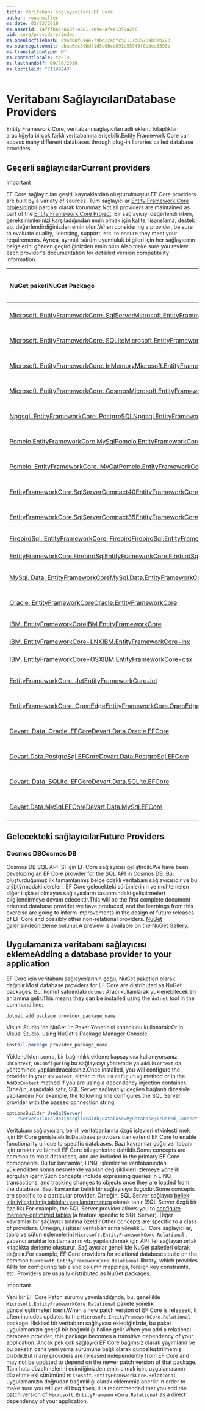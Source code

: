 ```yaml
---
title: Veritabanı sağlayıcıları-EF Core
author: rowanmiller
ms.date: 02/23/2018
ms.assetid: 14fffb6c-a687-4881-a094-af4a1359a296
uid: core/providers/index
ms.openlocfilehash: 096d68f814e279bd224dfc50111d6576ab5eb223
ms.sourcegitcommit: cbaa6cc89bd71d5e0bcc891e55743f0e8ea3393b
ms.translationtype: MT
ms.contentlocale: tr-TR
ms.lasthandoff: 09/20/2019
ms.locfileid: "71149243"
---
```

# <a name="database-providers"></a><span data-ttu-id="c775e-102">Veritabanı Sağlayıcıları</span><span class="sxs-lookup"><span data-stu-id="c775e-102">Database Providers</span></span>

<span data-ttu-id="c775e-103">Entity Framework Core, veritabanı sağlayıcıları adlı eklenti kitaplıkları aracılığıyla birçok farklı veritabanına erişebilir.</span><span class="sxs-lookup"><span data-stu-id="c775e-103">Entity Framework Core can access many different databases through plug-in libraries called database providers.</span></span>

## <a name="current-providers"></a><span data-ttu-id="c775e-104">Geçerli sağlayıcılar</span><span class="sxs-lookup"><span data-stu-id="c775e-104">Current providers</span></span>
> [!IMPORTANT]  
> <span data-ttu-id="c775e-105">EF Core sağlayıcıları çeşitli kaynaklardan oluşturulmuştur.</span><span class="sxs-lookup"><span data-stu-id="c775e-105">EF Core providers are built by a variety of sources.</span></span> <span data-ttu-id="c775e-106">Tüm sağlayıcılar [Entity Framework Core projesinin](https://github.com/aspnet/EntityFrameworkCore)bir parçası olarak korunmaz.</span><span class="sxs-lookup"><span data-stu-id="c775e-106">Not all providers are maintained as part of the [Entity Framework Core Project](https://github.com/aspnet/EntityFrameworkCore).</span></span> <span data-ttu-id="c775e-107">Bir sağlayıcıyı değerlendirirken, gereksinimlerinizi karşıladığından emin olmak için kalite, lisanslama, destek vb. değerlendirdiğinizden emin olun.</span><span class="sxs-lookup"><span data-stu-id="c775e-107">When considering a provider, be sure to evaluate quality, licensing, support, etc. to ensure they meet your requirements.</span></span> <span data-ttu-id="c775e-108">Ayrıca, ayrıntılı sürüm uyumluluk bilgileri için her sağlayıcının belgelerini gözden geçirdiğinizden emin olun.</span><span class="sxs-lookup"><span data-stu-id="c775e-108">Also make sure you review each provider's documentation for detailed version compatibility information.</span></span>

| <span data-ttu-id="c775e-109">NuGet paketi</span><span class="sxs-lookup"><span data-stu-id="c775e-109">NuGet Package</span></span>                                                                                                        | <span data-ttu-id="c775e-110">Desteklenen veritabanı motorları</span><span class="sxs-lookup"><span data-stu-id="c775e-110">Supported database engines</span></span> | <span data-ttu-id="c775e-111">Bakımcı/satıcı</span><span class="sxs-lookup"><span data-stu-id="c775e-111">Maintainer / Vendor</span></span>                                                           | <span data-ttu-id="c775e-112">Notlar/gereksinimler</span><span class="sxs-lookup"><span data-stu-id="c775e-112">Notes / Requirements</span></span> | <span data-ttu-id="c775e-113">Faydalı bağlantılar</span><span class="sxs-lookup"><span data-stu-id="c775e-113">Useful links</span></span>                                                                                                                                                                                       |
|:---------------------------------------------------------------------------------------------------------------------|:---------------------------|:------------------------------------------------------------------------------|:---------------------|:---------------------------------------------------------------------------------------------------------------------------------------------------------------------------------------------------|
| [<span data-ttu-id="c775e-114">Microsoft. EntityFrameworkCore. SqlServer</span><span class="sxs-lookup"><span data-stu-id="c775e-114">Microsoft.EntityFrameworkCore.SqlServer</span></span>](https://www.nuget.org/packages/Microsoft.EntityFrameworkCore.SqlServer)    | <span data-ttu-id="c775e-115">SQL Server 2012 sürümleri</span><span class="sxs-lookup"><span data-stu-id="c775e-115">SQL Server 2012 onwards</span></span>    | <span data-ttu-id="c775e-116">[EF Core projesi](https://github.com/aspnet/EntityFrameworkCore/) MICROSOFT</span><span class="sxs-lookup"><span data-stu-id="c775e-116">[EF Core Project](https://github.com/aspnet/EntityFrameworkCore/) (Microsoft)</span></span> |                      | [<span data-ttu-id="c775e-117">belgeler</span><span class="sxs-lookup"><span data-stu-id="c775e-117">docs</span></span>](xref:core/providers/sql-server/index)                                                                                                                                                       |
| [<span data-ttu-id="c775e-118">Microsoft. EntityFrameworkCore. SQLite</span><span class="sxs-lookup"><span data-stu-id="c775e-118">Microsoft.EntityFrameworkCore.Sqlite</span></span>](https://www.nuget.org/packages/Microsoft.EntityFrameworkCore.Sqlite)          | <span data-ttu-id="c775e-119">SQLite 3,7 sonraki sürümler</span><span class="sxs-lookup"><span data-stu-id="c775e-119">SQLite 3.7 onwards</span></span>         | <span data-ttu-id="c775e-120">[EF Core projesi](https://github.com/aspnet/EntityFrameworkCore/) MICROSOFT</span><span class="sxs-lookup"><span data-stu-id="c775e-120">[EF Core Project](https://github.com/aspnet/EntityFrameworkCore/) (Microsoft)</span></span> |                      | [<span data-ttu-id="c775e-121">belgeler</span><span class="sxs-lookup"><span data-stu-id="c775e-121">docs</span></span>](xref:core/providers/sqlite/index)                                                                                                                                                           |
| [<span data-ttu-id="c775e-122">Microsoft. EntityFrameworkCore. InMemory</span><span class="sxs-lookup"><span data-stu-id="c775e-122">Microsoft.EntityFrameworkCore.InMemory</span></span>](https://www.nuget.org/packages/Microsoft.EntityFrameworkCore.InMemory)      | <span data-ttu-id="c775e-123">Bellek içi veritabanı EF Core</span><span class="sxs-lookup"><span data-stu-id="c775e-123">EF Core in-memory database</span></span> | <span data-ttu-id="c775e-124">[EF Core projesi](https://github.com/aspnet/EntityFrameworkCore/) MICROSOFT</span><span class="sxs-lookup"><span data-stu-id="c775e-124">[EF Core Project](https://github.com/aspnet/EntityFrameworkCore/) (Microsoft)</span></span> | <span data-ttu-id="c775e-125">Yalnızca test için</span><span class="sxs-lookup"><span data-stu-id="c775e-125">For testing only</span></span>     | [<span data-ttu-id="c775e-126">belgeler</span><span class="sxs-lookup"><span data-stu-id="c775e-126">docs</span></span>](xref:core/providers/in-memory/index)                                                                                                                                                        |
| [<span data-ttu-id="c775e-127">Microsoft. EntityFrameworkCore. Cosmos</span><span class="sxs-lookup"><span data-stu-id="c775e-127">Microsoft.EntityFrameworkCore.Cosmos</span></span>](https://www.nuget.org/packages/Microsoft.EntityFrameworkCore.Cosmos)          | <span data-ttu-id="c775e-128">Azure Cosmos DB SQL API</span><span class="sxs-lookup"><span data-stu-id="c775e-128">Azure Cosmos DB SQL API</span></span>    | <span data-ttu-id="c775e-129">[EF Core projesi](https://github.com/aspnet/EntityFrameworkCore/) MICROSOFT</span><span class="sxs-lookup"><span data-stu-id="c775e-129">[EF Core Project](https://github.com/aspnet/EntityFrameworkCore/) (Microsoft)</span></span> |                      | [<span data-ttu-id="c775e-130">belgeler</span><span class="sxs-lookup"><span data-stu-id="c775e-130">docs</span></span>](xref:core/providers/cosmos/index)                                                                                         |
| [<span data-ttu-id="c775e-131">Npgsql. EntityFrameworkCore. PostgreSQL</span><span class="sxs-lookup"><span data-stu-id="c775e-131">Npgsql.EntityFrameworkCore.PostgreSQL</span></span>](https://www.nuget.org/packages/Npgsql.EntityFrameworkCore.PostgreSQL)        | <span data-ttu-id="c775e-132">PostgreSQL</span><span class="sxs-lookup"><span data-stu-id="c775e-132">PostgreSQL</span></span>                 | [<span data-ttu-id="c775e-133">Npgsql geliştirme ekibi</span><span class="sxs-lookup"><span data-stu-id="c775e-133">Npgsql Development Team</span></span>](https://github.com/npgsql)                          |                      | [<span data-ttu-id="c775e-134">belgeler</span><span class="sxs-lookup"><span data-stu-id="c775e-134">docs</span></span>](http://www.npgsql.org/efcore/index.html)                                                                                                                                                    |
| [<span data-ttu-id="c775e-135">Pomelo.EntityFrameworkCore.MySql</span><span class="sxs-lookup"><span data-stu-id="c775e-135">Pomelo.EntityFrameworkCore.MySql</span></span>](https://www.nuget.org/packages/Pomelo.EntityFrameworkCore.MySql)                  | <span data-ttu-id="c775e-136">MySQL, MariaDB</span><span class="sxs-lookup"><span data-stu-id="c775e-136">MySQL, MariaDB</span></span>             | [<span data-ttu-id="c775e-137">Pomelo Foundation projesi</span><span class="sxs-lookup"><span data-stu-id="c775e-137">Pomelo Foundation Project</span></span>](https://github.com/PomeloFoundation)              |                      | [<span data-ttu-id="c775e-138">Benioku</span><span class="sxs-lookup"><span data-stu-id="c775e-138">readme</span></span>](https://github.com/PomeloFoundation/Pomelo.EntityFrameworkCore.MySql/blob/master/README.md)                                                                                               |
| [<span data-ttu-id="c775e-139">Pomelo. EntityFrameworkCore. MyCat</span><span class="sxs-lookup"><span data-stu-id="c775e-139">Pomelo.EntityFrameworkCore.MyCat</span></span>](https://www.nuget.org/packages/Pomelo.EntityFrameworkCore.MyCat)                  | <span data-ttu-id="c775e-140">MyCAT sunucusu</span><span class="sxs-lookup"><span data-stu-id="c775e-140">MyCAT Server</span></span>               | [<span data-ttu-id="c775e-141">Pomelo Foundation projesi</span><span class="sxs-lookup"><span data-stu-id="c775e-141">Pomelo Foundation Project</span></span>](https://github.com/PomeloFoundation)              | <span data-ttu-id="c775e-142">Yalnızca ön sürüm</span><span class="sxs-lookup"><span data-stu-id="c775e-142">Prerelease only</span></span>      | [<span data-ttu-id="c775e-143">Benioku</span><span class="sxs-lookup"><span data-stu-id="c775e-143">readme</span></span>](https://github.com/PomeloFoundation/Pomelo.EntityFrameworkCore.MyCat/blob/master/README.md)                                                                                               |
| [<span data-ttu-id="c775e-144">EntityFrameworkCore.SqlServerCompact40</span><span class="sxs-lookup"><span data-stu-id="c775e-144">EntityFrameworkCore.SqlServerCompact40</span></span>](https://www.nuget.org/packages/EntityFrameworkCore.SqlServerCompact40)      | <span data-ttu-id="c775e-145">SQL Server Compact 4,0</span><span class="sxs-lookup"><span data-stu-id="c775e-145">SQL Server Compact 4.0</span></span>     | [<span data-ttu-id="c775e-146">Erik ejlskov Jensen</span><span class="sxs-lookup"><span data-stu-id="c775e-146">Erik Ejlskov Jensen</span></span>](https://github.com/ErikEJ/)                             | <span data-ttu-id="c775e-147">.NET Framework</span><span class="sxs-lookup"><span data-stu-id="c775e-147">.NET Framework</span></span>       | [<span data-ttu-id="c775e-148">wiki</span><span class="sxs-lookup"><span data-stu-id="c775e-148">wiki</span></span>](https://github.com/ErikEJ/EntityFramework.SqlServerCompact/wiki/Using-EF-Core-with-SQL-Server-Compact-in-Traditional-.NET-Applications)                                                     |
| [<span data-ttu-id="c775e-149">EntityFrameworkCore.SqlServerCompact35</span><span class="sxs-lookup"><span data-stu-id="c775e-149">EntityFrameworkCore.SqlServerCompact35</span></span>](https://www.nuget.org/packages/EntityFrameworkCore.SqlServerCompact35)      | <span data-ttu-id="c775e-150">SQL Server Compact 3.5</span><span class="sxs-lookup"><span data-stu-id="c775e-150">SQL Server Compact 3.5</span></span>     | [<span data-ttu-id="c775e-151">Erik ejlskov Jensen</span><span class="sxs-lookup"><span data-stu-id="c775e-151">Erik Ejlskov Jensen</span></span>](https://github.com/ErikEJ/)                             | <span data-ttu-id="c775e-152">.NET Framework</span><span class="sxs-lookup"><span data-stu-id="c775e-152">.NET Framework</span></span>       | [<span data-ttu-id="c775e-153">wiki</span><span class="sxs-lookup"><span data-stu-id="c775e-153">wiki</span></span>](https://github.com/ErikEJ/EntityFramework.SqlServerCompact/wiki/Using-EF-Core-with-SQL-Server-Compact-in-Traditional-.NET-Applications)                                                     |
| [<span data-ttu-id="c775e-154">FirebirdSql. EntityFrameworkCore. Firebird</span><span class="sxs-lookup"><span data-stu-id="c775e-154">FirebirdSql.EntityFrameworkCore.Firebird</span></span>](https://www.nuget.org/packages/FirebirdSql.EntityFrameworkCore.Firebird/) | <span data-ttu-id="c775e-155">Firebird 2,5 ve 3. x</span><span class="sxs-lookup"><span data-stu-id="c775e-155">Firebird 2.5 and 3.x</span></span>       | [<span data-ttu-id="c775e-156">Jiří Činčura</span><span class="sxs-lookup"><span data-stu-id="c775e-156">Jiří Činčura</span></span>](https://github.com/cincuranet)                                 |                      | [<span data-ttu-id="c775e-157">belgeler</span><span class="sxs-lookup"><span data-stu-id="c775e-157">docs</span></span>](https://github.com/cincuranet/FirebirdSql.Data.FirebirdClient/blob/master/Provider/docs/entity-framework-core.md)                                                                           |
| [<span data-ttu-id="c775e-158">EntityFrameworkCore.FirebirdSql</span><span class="sxs-lookup"><span data-stu-id="c775e-158">EntityFrameworkCore.FirebirdSql</span></span>](https://www.nuget.org/packages/EntityFrameworkCore.FirebirdSql/)                   | <span data-ttu-id="c775e-159">Firebird 2,5 ve 3. x</span><span class="sxs-lookup"><span data-stu-id="c775e-159">Firebird 2.5 and 3.x</span></span>       | [<span data-ttu-id="c775e-160">Rafael Almeida</span><span class="sxs-lookup"><span data-stu-id="c775e-160">Rafael Almeida</span></span>](https://github.com/ralmsdeveloper)                           |                      | [<span data-ttu-id="c775e-161">wiki</span><span class="sxs-lookup"><span data-stu-id="c775e-161">wiki</span></span>](https://github.com/ralmsdeveloper/EntityFrameworkCore.FirebirdSQL/wiki)                                                                                                                     |
| [<span data-ttu-id="c775e-162">MySql. Data. EntityFrameworkCore</span><span class="sxs-lookup"><span data-stu-id="c775e-162">MySql.Data.EntityFrameworkCore</span></span>](https://www.nuget.org/packages/MySql.Data.EntityFrameworkCore)                      | <span data-ttu-id="c775e-163">MySQL</span><span class="sxs-lookup"><span data-stu-id="c775e-163">MySQL</span></span>                      | <span data-ttu-id="c775e-164">[MySQL projesi](http://dev.mysql.com) Oracle</span><span class="sxs-lookup"><span data-stu-id="c775e-164">[MySQL project](http://dev.mysql.com) (Oracle)</span></span>                                |                      | [<span data-ttu-id="c775e-165">belgeler</span><span class="sxs-lookup"><span data-stu-id="c775e-165">docs</span></span>](https://dev.mysql.com/doc/connector-net/en/connector-net-entityframework-core.html)                                                                                                         |
| [<span data-ttu-id="c775e-166">Oracle. EntityFrameworkCore</span><span class="sxs-lookup"><span data-stu-id="c775e-166">Oracle.EntityFrameworkCore</span></span>](https://www.nuget.org/packages/Oracle.EntityFrameworkCore/)                             | <span data-ttu-id="c775e-167">Oracle DB 11,2 sürümleri</span><span class="sxs-lookup"><span data-stu-id="c775e-167">Oracle DB 11.2 onwards</span></span>     | [<span data-ttu-id="c775e-168">Oracle</span><span class="sxs-lookup"><span data-stu-id="c775e-168">Oracle</span></span>](https://www.oracle.com/technetwork/topics/dotnet/)                   | <span data-ttu-id="c775e-169">Ön sürüm</span><span class="sxs-lookup"><span data-stu-id="c775e-169">Prerelease</span></span>           | [<span data-ttu-id="c775e-170">Websitesi</span><span class="sxs-lookup"><span data-stu-id="c775e-170">website</span></span>](https://www.oracle.com/technetwork/topics/dotnet/)                                                                                                                                       |
| [<span data-ttu-id="c775e-171">IBM. EntityFrameworkCore</span><span class="sxs-lookup"><span data-stu-id="c775e-171">IBM.EntityFrameworkCore</span></span>](https://www.nuget.org/packages/IBM.EntityFrameworkCore)                                    | <span data-ttu-id="c775e-172">DB2, Informix</span><span class="sxs-lookup"><span data-stu-id="c775e-172">Db2, Informix</span></span>              | [<span data-ttu-id="c775e-173">IBM</span><span class="sxs-lookup"><span data-stu-id="c775e-173">IBM</span></span>](https://ibm.com)                                                        | <span data-ttu-id="c775e-174">Windows sürümü</span><span class="sxs-lookup"><span data-stu-id="c775e-174">Windows version</span></span>      | [<span data-ttu-id="c775e-175">lenemeyen</span><span class="sxs-lookup"><span data-stu-id="c775e-175">blog</span></span>](https://www.ibm.com/developerworks/community/blogs/96960515-2ea1-4391-8170-b0515d08e4da/entry/Creating_Entity_Data_Model_using_IBM_Data_Server_providers_for_Entity_Framework_Core?lang=en) |
| [<span data-ttu-id="c775e-176">IBM. EntityFrameworkCore-LNX</span><span class="sxs-lookup"><span data-stu-id="c775e-176">IBM.EntityFrameworkCore-lnx</span></span>](https://www.nuget.org/packages/IBM.EntityFrameworkCore-lnx)                            | <span data-ttu-id="c775e-177">DB2, Informix</span><span class="sxs-lookup"><span data-stu-id="c775e-177">Db2, Informix</span></span>              | [<span data-ttu-id="c775e-178">IBM</span><span class="sxs-lookup"><span data-stu-id="c775e-178">IBM</span></span>](https://ibm.com)                                                        | <span data-ttu-id="c775e-179">Linux sürümü</span><span class="sxs-lookup"><span data-stu-id="c775e-179">Linux version</span></span>        | [<span data-ttu-id="c775e-180">lenemeyen</span><span class="sxs-lookup"><span data-stu-id="c775e-180">blog</span></span>](https://www.ibm.com/developerworks/community/blogs/96960515-2ea1-4391-8170-b0515d08e4da/entry/Creating_Entity_Data_Model_using_IBM_Data_Server_providers_for_Entity_Framework_Core?lang=en) |
| [<span data-ttu-id="c775e-181">IBM. EntityFrameworkCore-OSX</span><span class="sxs-lookup"><span data-stu-id="c775e-181">IBM.EntityFrameworkCore-osx</span></span>](https://www.nuget.org/packages/IBM.EntityFrameworkCore-osx)                            | <span data-ttu-id="c775e-182">DB2, Informix</span><span class="sxs-lookup"><span data-stu-id="c775e-182">Db2, Informix</span></span>              | [<span data-ttu-id="c775e-183">IBM</span><span class="sxs-lookup"><span data-stu-id="c775e-183">IBM</span></span>](https://ibm.com)                                                        | <span data-ttu-id="c775e-184">macOS sürümü</span><span class="sxs-lookup"><span data-stu-id="c775e-184">macOS version</span></span>        | [<span data-ttu-id="c775e-185">lenemeyen</span><span class="sxs-lookup"><span data-stu-id="c775e-185">blog</span></span>](https://www.ibm.com/developerworks/community/blogs/96960515-2ea1-4391-8170-b0515d08e4da/entry/Creating_Entity_Data_Model_using_IBM_Data_Server_providers_for_Entity_Framework_Core?lang=en) |
| [<span data-ttu-id="c775e-186">EntityFrameworkCore. Jet</span><span class="sxs-lookup"><span data-stu-id="c775e-186">EntityFrameworkCore.Jet</span></span>](https://www.nuget.org/packages/EntityFrameworkCore.Jet/)                                   | <span data-ttu-id="c775e-187">Microsoft Access dosyaları</span><span class="sxs-lookup"><span data-stu-id="c775e-187">Microsoft Access files</span></span>     | [<span data-ttu-id="c775e-188">Bubi</span><span class="sxs-lookup"><span data-stu-id="c775e-188">Bubi</span></span>](https://github.com/bubibubi)                                           | <span data-ttu-id="c775e-189">.NET Framework</span><span class="sxs-lookup"><span data-stu-id="c775e-189">.NET Framework</span></span>       | [<span data-ttu-id="c775e-190">Benioku</span><span class="sxs-lookup"><span data-stu-id="c775e-190">readme</span></span>](https://github.com/bubibubi/EntityFrameworkCore.Jet/blob/master/docs/README.md)                                                                                                           |
| [<span data-ttu-id="c775e-191">EntityFrameworkCore. OpenEdge</span><span class="sxs-lookup"><span data-stu-id="c775e-191">EntityFrameworkCore.OpenEdge</span></span>](https://www.nuget.org/packages/EntityFrameworkCore.OpenEdge/)                         | <span data-ttu-id="c775e-192">İlerleme OpenEdge</span><span class="sxs-lookup"><span data-stu-id="c775e-192">Progress OpenEdge</span></span>          | [<span data-ttu-id="c775e-193">Alex Wiese</span><span class="sxs-lookup"><span data-stu-id="c775e-193">Alex Wiese</span></span>](https://github.com/alexwiese)                                    |                      | [<span data-ttu-id="c775e-194">Benioku</span><span class="sxs-lookup"><span data-stu-id="c775e-194">readme</span></span>](https://github.com/alexwiese/EntityFrameworkCore.OpenEdge/blob/master/README.md)                                                                                                          |
| [<span data-ttu-id="c775e-195">Devart. Data. Oracle. EFCore</span><span class="sxs-lookup"><span data-stu-id="c775e-195">Devart.Data.Oracle.EFCore</span></span>](https://www.nuget.org/packages/Devart.Data.Oracle.EFCore/)                               | <span data-ttu-id="c775e-196">Oracle DB 9.2.0.4 sürümleri</span><span class="sxs-lookup"><span data-stu-id="c775e-196">Oracle DB 9.2.0.4 onwards</span></span>  | [<span data-ttu-id="c775e-197">DevArt</span><span class="sxs-lookup"><span data-stu-id="c775e-197">DevArt</span></span>](https://www.devart.com/)                                             | <span data-ttu-id="c775e-198">Ödenmemiş</span><span class="sxs-lookup"><span data-stu-id="c775e-198">Paid</span></span>                 | [<span data-ttu-id="c775e-199">belgeler</span><span class="sxs-lookup"><span data-stu-id="c775e-199">docs</span></span>](https://www.devart.com/dotconnect/oracle/docs/)                                                                                                                                             |
| [<span data-ttu-id="c775e-200">Devart.Data.PostgreSql.EFCore</span><span class="sxs-lookup"><span data-stu-id="c775e-200">Devart.Data.PostgreSql.EFCore</span></span>](https://www.nuget.org/packages/Devart.Data.PostgreSql.EFCore/)                       | <span data-ttu-id="c775e-201">PostgreSQL 8,0 sonraki sürümler</span><span class="sxs-lookup"><span data-stu-id="c775e-201">PostgreSQL 8.0 onwards</span></span>     | [<span data-ttu-id="c775e-202">DevArt</span><span class="sxs-lookup"><span data-stu-id="c775e-202">DevArt</span></span>](https://www.devart.com/)                                             | <span data-ttu-id="c775e-203">Ödenmemiş</span><span class="sxs-lookup"><span data-stu-id="c775e-203">Paid</span></span>                 | [<span data-ttu-id="c775e-204">belgeler</span><span class="sxs-lookup"><span data-stu-id="c775e-204">docs</span></span>](https://www.devart.com/dotconnect/postgresql/docs/)                                                                                                                                         |
| [<span data-ttu-id="c775e-205">Devart. Data. SQLite. EFCore</span><span class="sxs-lookup"><span data-stu-id="c775e-205">Devart.Data.SQLite.EFCore</span></span>](https://www.nuget.org/packages/Devart.Data.SQLite.EFCore/)                               | <span data-ttu-id="c775e-206">SQLite 3 ve sonraki sürümler</span><span class="sxs-lookup"><span data-stu-id="c775e-206">SQLite 3 onwards</span></span>           | [<span data-ttu-id="c775e-207">DevArt</span><span class="sxs-lookup"><span data-stu-id="c775e-207">DevArt</span></span>](https://www.devart.com/)                                             | <span data-ttu-id="c775e-208">Ödenmemiş</span><span class="sxs-lookup"><span data-stu-id="c775e-208">Paid</span></span>                 | [<span data-ttu-id="c775e-209">belgeler</span><span class="sxs-lookup"><span data-stu-id="c775e-209">docs</span></span>](https://www.devart.com/dotconnect/sqlite/docs/)                                                                                                                                             |
| [<span data-ttu-id="c775e-210">Devart.Data.MySql.EFCore</span><span class="sxs-lookup"><span data-stu-id="c775e-210">Devart.Data.MySql.EFCore</span></span>](https://www.nuget.org/packages/Devart.Data.MySql.EFCore/)                                 | <span data-ttu-id="c775e-211">MySQL 5 ve sonraki sürümler</span><span class="sxs-lookup"><span data-stu-id="c775e-211">MySQL 5 onwards</span></span>            | [<span data-ttu-id="c775e-212">DevArt</span><span class="sxs-lookup"><span data-stu-id="c775e-212">DevArt</span></span>](https://www.devart.com/)                                             | <span data-ttu-id="c775e-213">Ödenmemiş</span><span class="sxs-lookup"><span data-stu-id="c775e-213">Paid</span></span>                 | [<span data-ttu-id="c775e-214">belgeler</span><span class="sxs-lookup"><span data-stu-id="c775e-214">docs</span></span>](https://www.devart.com/dotconnect/mysql/docs/)                                                                                                                                              |

## <a name="future-providers"></a><span data-ttu-id="c775e-215">Gelecekteki sağlayıcılar</span><span class="sxs-lookup"><span data-stu-id="c775e-215">Future Providers</span></span>

### <a name="cosmos-db"></a><span data-ttu-id="c775e-216">Cosmos DB</span><span class="sxs-lookup"><span data-stu-id="c775e-216">Cosmos DB</span></span>

<span data-ttu-id="c775e-217">Cosmos DB SQL API 'SI için EF Core sağlayıcısı geliştirdik.</span><span class="sxs-lookup"><span data-stu-id="c775e-217">We have been developing an EF Core provider for the SQL API in Cosmos DB.</span></span>
<span data-ttu-id="c775e-218">Bu, oluşturduğumuz ilk tamamlanmış belge odaklı veritabanı sağlayıcısıdır ve bu alýþtýrmadaki dersleri, EF Core gelecekteki sürümlerinin ve muhtemelen diğer ilişkisel olmayan sağlayıcıların tasarımındaki geliştirmeleri bilgilendirmeye devam edecektir.</span><span class="sxs-lookup"><span data-stu-id="c775e-218">This will be the first complete document-oriented database provider we have produced, and the learnings from this exercise are going to inform improvements in the design of future releases of EF Core and possibly other non-relational providers.</span></span>
<span data-ttu-id="c775e-219">[NuGet galerisinde](https://www.nuget.org/packages/Microsoft.EntityFrameworkCore.Cosmos)önizleme bulunur.</span><span class="sxs-lookup"><span data-stu-id="c775e-219">A preview is available on the [NuGet Gallery](https://www.nuget.org/packages/Microsoft.EntityFrameworkCore.Cosmos).</span></span>

## <a name="adding-a-database-provider-to-your-application"></a><span data-ttu-id="c775e-220">Uygulamanıza veritabanı sağlayıcısı ekleme</span><span class="sxs-lookup"><span data-stu-id="c775e-220">Adding a database provider to your application</span></span>

<span data-ttu-id="c775e-221">EF Core için veritabanı sağlayıcılarının çoğu, NuGet paketleri olarak dağıtılır.</span><span class="sxs-lookup"><span data-stu-id="c775e-221">Most database providers for EF Core are distributed as NuGet packages.</span></span> <span data-ttu-id="c775e-222">Bu, komut satırındaki `dotnet` Aracı kullanılarak yüklenebilecekleri anlamına gelir:</span><span class="sxs-lookup"><span data-stu-id="c775e-222">This means they can be installed using the `dotnet` tool in the command line:</span></span>

``` console
dotnet add package provider_package_name
```

<span data-ttu-id="c775e-223">Visual Studio 'da NuGet 'in Paket Yöneticisi konsolunu kullanarak:</span><span class="sxs-lookup"><span data-stu-id="c775e-223">Or in Visual Studio, using NuGet's Package Manager Console:</span></span>

``` powershell
install-package provider_package_name
```

<span data-ttu-id="c775e-224">Yüklendikten sonra, bir bağımlılık ekleme kapsayıcısı kullanıyorsanız `DbContext`, `OnConfiguring` bu sağlayıcıyı yöntemde ya `AddDbContext` da yönteminde yapılandıracaksınız.</span><span class="sxs-lookup"><span data-stu-id="c775e-224">Once installed, you will configure the provider in your `DbContext`, either in the `OnConfiguring` method or in the `AddDbContext` method if you are using a dependency injection container.</span></span>
<span data-ttu-id="c775e-225">Örneğin, aşağıdaki satır, SQL Server sağlayıcıyı geçilen bağlantı dizesiyle yapılandırır:</span><span class="sxs-lookup"><span data-stu-id="c775e-225">For example, the following line configures the SQL Server provider with the passed connection string:</span></span>

``` csharp
optionsBuilder.UseSqlServer(
    "Server=(localdb)\mssqllocaldb;Database=MyDatabase;Trusted_Connection=True;");
```  

<span data-ttu-id="c775e-226">Veritabanı sağlayıcıları, belirli veritabanlarına özgü işlevleri etkinleştirmek için EF Core genişletebilir.</span><span class="sxs-lookup"><span data-stu-id="c775e-226">Database providers can extend EF Core to enable functionality unique to specific databases.</span></span>
<span data-ttu-id="c775e-227">Bazı kavramlar çoğu veritabanı için ortaktır ve birincil EF Core bileşenlerine dahildir.</span><span class="sxs-lookup"><span data-stu-id="c775e-227">Some concepts are common to most databases, and are included in the primary EF Core components.</span></span>
<span data-ttu-id="c775e-228">Bu tür kavramlar, LINQ, işlemler ve veritabanından yüklendikten sonra nesnelerde yapılan değişiklikleri izlemeye yönelik sorguları içerir.</span><span class="sxs-lookup"><span data-stu-id="c775e-228">Such concepts include expressing queries in LINQ, transactions, and tracking changes to objects once they are loaded from the database.</span></span>
<span data-ttu-id="c775e-229">Bazı kavramlar belirli bir sağlayıcıya özgüdür.</span><span class="sxs-lookup"><span data-stu-id="c775e-229">Some concepts are specific to a particular provider.</span></span>
<span data-ttu-id="c775e-230">Örneğin, SQL Server sağlayıcı [bellek için iyileştirilmiş tabloları yapılandırmanıza](xref:core/providers/sql-server/memory-optimized-tables) olanak tanır (SQL Server özgü bir özellik).</span><span class="sxs-lookup"><span data-stu-id="c775e-230">For example, the SQL Server provider allows you to [configure memory-optimized tables](xref:core/providers/sql-server/memory-optimized-tables) (a feature specific to SQL Server).</span></span>
<span data-ttu-id="c775e-231">Diğer kavramlar bir sağlayıcı sınıfına özeldir.</span><span class="sxs-lookup"><span data-stu-id="c775e-231">Other concepts are specific to a class of providers.</span></span>
<span data-ttu-id="c775e-232">Örneğin, ilişkisel veritabanlarına yönelik EF Core sağlayıcılar, tablo ve sütun eşlemelerini `Microsoft.EntityFrameworkCore.Relational` , yabancı anahtar kısıtlamalarını vb. yapılandırmak için API 'ler sağlayan ortak kitaplıkta derleme oluşturur. Sağlayıcılar genellikle NuGet paketleri olarak dağıtılır.</span><span class="sxs-lookup"><span data-stu-id="c775e-232">For example, EF Core providers for relational databases build on the common `Microsoft.EntityFrameworkCore.Relational` library, which provides APIs for configuring table and column mappings, foreign key constraints, etc. Providers are usually distributed as NuGet packages.</span></span>

> [!IMPORTANT]  
> <span data-ttu-id="c775e-233">Yeni bir EF Core Patch sürümü yayınlandığında, bu, genellikle `Microsoft.EntityFrameworkCore.Relational` pakete yönelik güncelleştirmeleri içerir.</span><span class="sxs-lookup"><span data-stu-id="c775e-233">When a new patch version of EF Core is released, it often includes updates to the `Microsoft.EntityFrameworkCore.Relational` package.</span></span>
> <span data-ttu-id="c775e-234">İlişkisel bir veritabanı sağlayıcısı eklediğinizde, bu paket uygulamanızın geçişli bir bağımlılığı haline gelir.</span><span class="sxs-lookup"><span data-stu-id="c775e-234">When you add a relational database provider, this package becomes a transitive dependency of your application.</span></span>
> <span data-ttu-id="c775e-235">Ancak pek çok sağlayıcı EF Core bağımsız olarak yayımlanır ve bu paketin daha yeni yama sürümüne bağlı olarak güncelleştirilmemiş olabilir.</span><span class="sxs-lookup"><span data-stu-id="c775e-235">But many providers are released independently from EF Core and may not be updated to depend on the newer patch version of that package.</span></span>
> <span data-ttu-id="c775e-236">Tüm hata düzeltmelerini edindiğinizden emin olmak için, uygulamasının düzeltme eki sürümünü `Microsoft.EntityFrameworkCore.Relational` uygulamanızın doğrudan bağımlılığı olarak eklemeniz önerilir.</span><span class="sxs-lookup"><span data-stu-id="c775e-236">In order to make sure you will get all bug fixes, it is recommended that you add the patch version of `Microsoft.EntityFrameworkCore.Relational` as a direct dependency of your application.</span></span>
